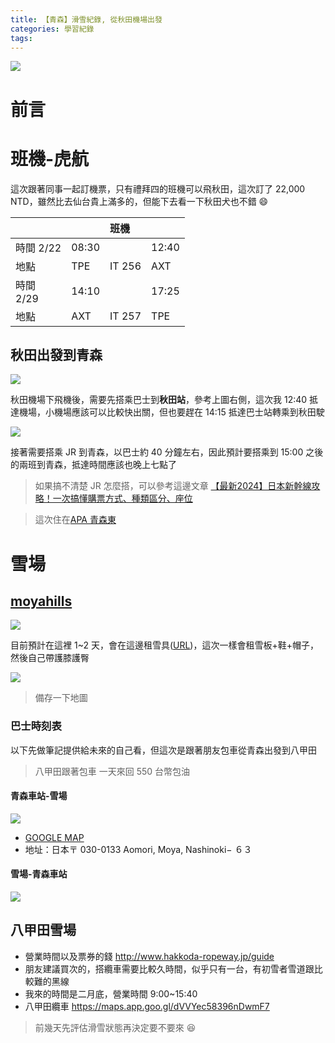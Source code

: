 ```yaml
---
title: 【青森】滑雪紀錄, 從秋田機場出發
categories: 學習紀錄
tags:
---
```


![](https://nijialin.com/images/common2.jpeg)

# 前言

<!-- more -->

# 班機-虎航

這次跟著同事一起訂機票，只有禮拜四的班機可以飛秋田，這次訂了 22,000 NTD，雖然比去仙台貴上滿多的，但能下去看一下秋田犬也不錯 😄

|                 |       | 班機   |       |
| :-------------- | :---- | :----- | ----- |
| 時間 2/22<br /> | 08:30 |        | 12:40 |
| 地點            | TPE   | IT 256 | AXT   |
| 時間<br />2/29  | 14:10 | <br /> | 17:25 |
| 地點            | AXT   | IT 257 | TPE   |

## 秋田出發到青森

![](https://nijialin.com/images/2024/amori/S__5595140.jpg)

秋田機場下飛機後，需要先搭乘巴士到**秋田站**，參考上圖右側，這次我 12:40 抵達機場，小機場應該可以比較快出關，但也要趕在 14:15 抵達巴士站轉乘到秋田駛

![](https://nijialin.com/images/2024/amori/S__5595159.jpg)

接著需要搭乘 JR 到青森，以巴士約 40 分鐘左右，因此預計要搭乘到 15:00 之後的兩班到青森，抵達時間應該也晚上七點了

> 如果搞不清楚 JR 怎麼搭，可以參考這邊文章 [【最新2024】日本新幹線攻略！一次搞懂購票方式、種類區分、座位](https://matcha-jp.com/tw/172)

> 這次住在[APA 青森東](https://www.google.com/maps/place/APA%E9%A3%AF%E5%BA%97+%E9%9D%92%E6%A3%AE%E7%AB%99%E6%9D%B1/@40.8278806,140.7363861,17z/data=!3m1!4b1!4m9!3m8!1s0x5f9b9f1e13da284f:0xc5f50c8652edfa2b!5m2!4m1!1i2!8m2!3d40.8278766!4d140.7389664!16s%2Fg%2F1tnl16vv?authuser=0&entry=ttuhttps:/)

# 雪場

## [moyahills](http://moyahills.jp/index.html)

![](https://nijialin.com/images/2024/amori/1.png)

目前預計在這裡 1~2 天，會在這邊租雪具([URL](https://moyahills.jp/winter/winter.html))，這次一樣會租雪板+鞋+帽子，然後自己帶護膝護臀

![](https://nijialin.com/images/2024/amori/20231214130801-0001.jpg)

> 備存一下地圖

### 巴士時刻表

以下先做筆記提供給未來的自己看，但這次是跟著朋友包車從青森出發到八甲田

> 八甲田跟著包車 一天來回 550 台幣包油

#### 青森車站-雪場

![](https://nijialin.com/images/2024/amori/491450597338513798.png)

- [GOOGLE MAP](https://maps.app.goo.gl/WMcRyvHcqBheBnMV9)
- 地址：日本〒 030-0133 Aomori, Moya, Nashinoki− ６３

#### 雪場-青森車站

![](https://nijialin.com/images/2024/amori/491450553851708003.png)

## 八甲田雪場

- 營業時間以及票券的錢 http://www.hakkoda-ropeway.jp/guide
- 朋友建議買次的，搭纜車需要比較久時間，似乎只有一台，有初雪者雪道跟比較難的黑線
- 我來的時間是二月底，營業時間 9:00~15:40
- 八甲田纜車 https://maps.app.goo.gl/dVVYec58396nDwmF7

> 前幾天先評估滑雪狀態再決定要不要來 😆